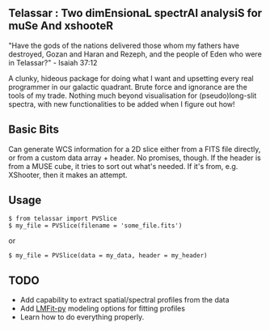 Telassar : Two dimEnsionaL spectrAl analysiS for muSe And xshooteR
-----

"Have the gods of the nations delivered those whom my fathers have destroyed, Gozan and Haran and Rezeph, and the people of Eden who were in Telassar?" - Isaiah 37:12

A clunky, hideous package for doing what I want and upsetting every real programmer in our galactic quadrant. Brute force and ignorance are the tools of my trade. Nothing much beyond visualisation for (pseudo)long-slit spectra, with new functionalities to be added when I figure out how!

Basic Bits
-----
Can generate WCS information for a 2D slice either from a FITS file directly, or from a custom data array + header. No promises, though. If the header is from a MUSE cube, it tries to sort out what's needed. If it's from, e.g. XShooter, then it makes an attempt. 

Usage
-----
```
$ from telassar import PVSlice
$ my_file = PVSlice(filename = 'some_file.fits')
``` 
or
```
$ my_file = PVSlice(data = my_data, header = my_header)
```

TODO
-----
- Add capability to extract spatial/spectral profiles from the data
- Add [LMFit-py](https://lmfit.github.io/lmfit-py/) modeling options for fitting profiles
- Learn how to do everything properly.
